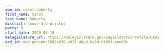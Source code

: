 ```yaml
---
aom_id: carol-doherty
first_name: Carol
last_name: Doherty
district: house-3rd-bristol
party: D
start_date: 2020-06-10
malegislature_url: https://malegislature.gov/Legislators/Profile/CAD1
ocd_id: ocd-person/55824639-e627-48ad-9a3d-01b53caee00c
---
```

